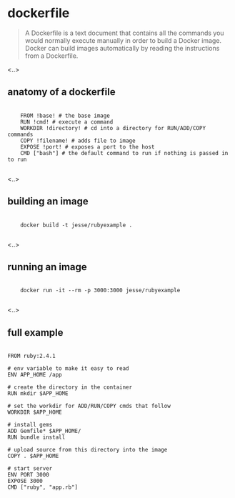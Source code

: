# dockerfile

>A Dockerfile is a text document that contains all the commands you would normally execute manually in order to build a Docker image. Docker can build images automatically by reading the instructions from a Dockerfile.

<..>

## anatomy of a dockerfile

<pre>
    <code>
    FROM !base! # the base image
    RUN !cmd! # execute a command
    WORKDIR !directory! # cd into a directory for RUN/ADD/COPY commands
    COPY !filename! # adds file to image
    EXPOSE !port! # exposes a port to the host
    CMD ["bash"] # the default command to run if nothing is passed in to run
    </code>
</pre>

<..>

## building an image

<pre>
    <code>
    docker build -t jesse/rubyexample .
    </code>
</pre>

<..>

## running an image

<pre>
    <code>
    docker run -it --rm -p 3000:3000 jesse/rubyexample
    </code>
</pre>

<..>

## full example

<pre>
    <code>
FROM ruby:2.4.1

# env variable to make it easy to read
ENV APP_HOME /app

# create the directory in the container
RUN mkdir $APP_HOME

# set the workdir for ADD/RUN/COPY cmds that follow
WORKDIR $APP_HOME

# install gems
ADD Gemfile* $APP_HOME/
RUN bundle install

# upload source from this directory into the image
COPY . $APP_HOME

# start server
ENV PORT 3000
EXPOSE 3000
CMD ["ruby", "app.rb"]
    </code>
</pre>
